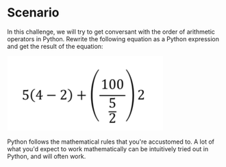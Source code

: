 # Scenario

In this challenge, we will try to get conversant with the order of arithmetic operators in Python. Rewrite the following equation as a Python expression and get the result of the equation:

![operators-3.png](../assets/KzdYDZ8CS0mAgnTH15MR.png)

Python follows the mathematical rules that you're accustomed to. A lot of what you'd expect to work mathematically can be intuitively tried out in Python, and will often work.
